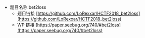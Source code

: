 - 题目名称 bet2loss
    - 题目链接 [https://github.com/LoRexxar/HCTF2018_bet2loss](https://github.com/LoRexxar/HCTF2018_bet2loss)
    - WP 链接 [https://paper.seebug.org/740/#bet2loss](https://paper.seebug.org/740/#bet2loss)

